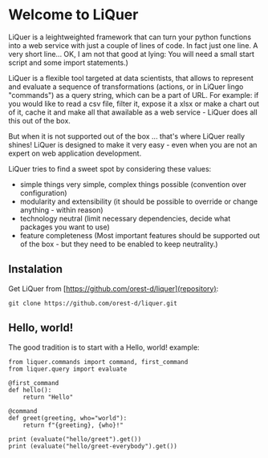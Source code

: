 # Welcome to LiQuer

LiQuer is a leightweighted framework that can turn your python functions into
a web service with just a couple of lines of code.
In fact just one line. A very short line... 
OK, I am not that good at lying: You will need a small start script and some import statements.)

LiQuer is a flexible tool targeted at data scientists, that allows to represent and evaluate
a sequence of transformations (actions, or in LiQuer lingo "commands") as a query string,
which can be a part of URL. For example: if you would like to read a csv file, filter it,
expose it a xlsx or make a chart out of it, cache it and make all that awailable as a web service - LiQuer does all this out of the box.

But when it is not supported out of the box ... that's where LiQuer really shines!
LiQuer is designed to make it very easy - even when you are not an expert on web application development.

  
LiQuer tries to find a sweet spot by considering these values:
- simple things very simple, complex things possible (convention over configuration)
- modularity and extensibility (it should be possible to override or change anything - within reason)
- technology neutral (limit necessary dependencies, decide what packages you want to use)
- feature completeness (Most important features should be supported out of the box - but they need to be enabled to keep neutrality.)

## Instalation

Get LiQuer from [https://github.com/orest-d/liquer](repository):

``
git clone https://github.com/orest-d/liquer.git
``

## Hello, world!

The good tradition is to start with a Hello, world! example:

```
from liquer.commands import command, first_command
from liquer.query import evaluate

@first_command
def hello():
    return "Hello"

@command
def greet(greeting, who="world"):
    return f"{greeting}, {who}!"

print (evaluate("hello/greet").get())
print (evaluate("hello/greet-everybody").get())
```